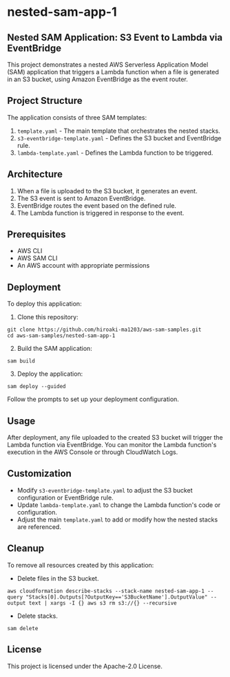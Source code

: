 # nested-sam-app-1

## Nested SAM Application: S3 Event to Lambda via EventBridge

This project demonstrates a nested AWS Serverless Application Model (SAM) application that triggers a Lambda function when a file is generated in an S3 bucket, using Amazon EventBridge as the event router.

## Project Structure

The application consists of three SAM templates:

1. `template.yaml` - The main template that orchestrates the nested stacks.
2. `s3-eventbridge-template.yaml` - Defines the S3 bucket and EventBridge rule.
3. `lambda-template.yaml` - Defines the Lambda function to be triggered.

## Architecture

1. When a file is uploaded to the S3 bucket, it generates an event.
2. The S3 event is sent to Amazon EventBridge.
3. EventBridge routes the event based on the defined rule.
4. The Lambda function is triggered in response to the event.

## Prerequisites

- AWS CLI
- AWS SAM CLI
- An AWS account with appropriate permissions

## Deployment

To deploy this application:

1. Clone this repository:

```
git clone https://github.com/hiroaki-ma1203/aws-sam-samples.git
cd aws-sam-samples/nested-sam-app-1
```

2. Build the SAM application:

```
sam build
```

3. Deploy the application:

```
sam deploy --guided
```

Follow the prompts to set up your deployment configuration.

## Usage

After deployment, any file uploaded to the created S3 bucket will trigger the Lambda function via EventBridge. You can monitor the Lambda function's execution in the AWS Console or through CloudWatch Logs.

## Customization

- Modify `s3-eventbridge-template.yaml` to adjust the S3 bucket configuration or EventBridge rule.
- Update `lambda-template.yaml` to change the Lambda function's code or configuration.
- Adjust the main `template.yaml` to add or modify how the nested stacks are referenced.

## Cleanup

To remove all resources created by this application:

- Delete files in the S3 bucket.
```
aws cloudformation describe-stacks --stack-name nested-sam-app-1 --query "Stacks[0].Outputs[?OutputKey=='S3BucketName'].OutputValue" --output text | xargs -I {} aws s3 rm s3://{} --recursive
```

- Delete stacks.
```
sam delete
```

## License

This project is licensed under the Apache-2.0 License.
